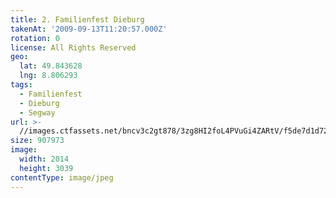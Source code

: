 ```yaml
---
title: 2. Familienfest Dieburg
takenAt: '2009-09-13T11:20:57.000Z'
rotation: 0
license: All Rights Reserved
geo:
  lat: 49.843628
  lng: 8.806293
tags:
  - Familienfest
  - Dieburg
  - Segway
url: >-
  //images.ctfassets.net/bncv3c2gt878/3zg8HI2foL4PVuGi4ZARtV/f5de7d1d7226fd6efdc3a34db2c0eafd/2-familienfest-dieburg_4348974248_o
size: 907973
image:
  width: 2014
  height: 3039
contentType: image/jpeg
---
```


